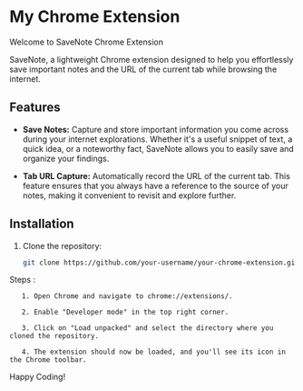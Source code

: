 

# My Chrome Extension

Welcome to SaveNote Chrome Extension

SaveNote, a lightweight Chrome extension designed to help you effortlessly save important notes and the URL of the current tab while browsing the internet.

## Features

- **Save Notes:** Capture and store important information you come across during your internet explorations. Whether it's a useful snippet of text, a quick idea, or a noteworthy fact, SaveNote allows you to easily save and organize your findings.

- **Tab URL Capture:** Automatically record the URL of the current tab. This feature ensures that you always have a reference to the source of your notes, making it convenient to revisit and explore further.



## Installation

1. Clone the repository:
   ```bash
   git clone https://github.com/your-username/your-chrome-extension.git

Steps :

       1. Open Chrome and navigate to chrome://extensions/.
        
       2. Enable "Developer mode" in the top right corner.
        
       3. Click on "Load unpacked" and select the directory where you cloned the repository.
        
       4. The extension should now be loaded, and you'll see its icon in the Chrome toolbar.

   
Happy Coding!
